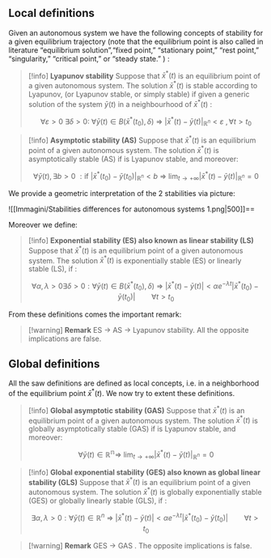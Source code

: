 ## Local definitions

Given an autonomous system we have the following concepts of stability for a given equilibrium trajectory (note that the equilibrium point is also called in literature “equilibrium solution”,“fixed point,” “stationary point,” “rest point,” “singularity,” “critical point,” or “steady state.” ) :

>[!info] **Lyapunov stability**
> Suppose that $\bar{x}^*(t)$ is an equilibrium point of a given autonomous system.
> The solution $\bar{x}^*(t)$ is stable according to Lyapunov, (or Lyapunov stable, or simply stable) if given a generic solution of the system $\bar{y}(t)$ in a neighbourhood of $\bar{x}^*(t)$ :
> 
> $$ \forall \varepsilon>0\  \exists \delta>0 :\ \forall \bar{y}(t) \in B(\bar{x}^*(t_0), \delta) \ \Rightarrow\ |\bar{x}^*(t)-\bar{y}(t)|_{\mathbb{R}^n} <\varepsilon\ , \forall t>t_0$$

>[!info] **Asymptotic stability (AS)**
> Suppose that $\bar{x}^*(t)$ is an equilibrium point of a given autonomous system.
> The solution $\bar{x}^*(t)$ is asymptotically stable (AS) if is Lyapunov stable, and moreover:
> 
> $$ \forall \bar{y}(t), \exists b>0\ : \text{if}\ |\bar{x}^*(t_0)-\bar{y}(t_0)|_{\mathbb{R}^n} <b\ \Rightarrow\ \lim_{t \to + \infty}|\bar{x}^*(t)-\bar{y}(t)|_{\mathbb{R}^n}=0$$

We provide a geometric interpretation of the 2 stabilities via picture:

![[Immagini/Stabilities differences for autonomous systems 1.png|500]]==

Moreover we define:

>[!info] **Exponential stability (ES) also known as linear stability (LS)**
> Suppose that $\bar{x}^*(t)$ is an equilibrium point of a given autonomous system.
> The solution $\bar{x}^*(t)$ is exponentially stable (ES) or linearly stable (LS), if :
> 
> $$\forall \alpha, \lambda>0\exists \delta > 0 :\forall \bar{y}(t) \in B(\bar{x}^*(t_0), \delta)\ \Rightarrow\ |\bar{x}^*(t)-\bar{y}(t)|<\alpha e^{-\lambda t}|\bar{x}^*(t_0)-\bar{y}(t_0)|\qquad \forall t>t_0$$

From these definitions comes the important remark:

>[!warning] **Remark**
> ES $\to$ AS $\to$ Lyapunov stability.
> All the opposite implications are false.

## Global definitions

All the saw definitions are defined as local concepts, i.e. in a neighborhood of the equilibrium point $\bar{x}^*(t)$.
We now try to extent these definitions.

>[!info] **Global asymptotic stability (GAS)**
> Suppose that $\bar{x}^*(t)$ is an equilibrium point of a given autonomous system.
> The solution $\bar{x}^*(t)$ is globally asymptotically stable (GAS) if is Lyapunov stable, and moreover:
> 
> $$ \forall \bar{y}(t) \in \mathbb{R^n} \Rightarrow\ \lim_{t \to + \infty}|\bar{x}^*(t)-\bar{y}(t)|_{\mathbb{R}^n}=0$$

>[!info] **Global exponential stability (GES) also known as global linear stability (GLS)**
> Suppose that $\bar{x}^*(t)$ is an equilibrium point of a given autonomous system.
> The solution $\bar{x}^*(t)$ is globally exponentially stable (GES) or globally linearly stable (GLS), if :
> 
> $$\exists \alpha, \lambda>0 :\forall \bar{y}(t) \in \mathbb{R}^n\ \Rightarrow\ |\bar{x}^*(t)-\bar{y}(t)|<\alpha e^{-\lambda t}|\bar{x}^*(t_0)-\bar{y}(t_0)|\qquad \forall t>t_0$$

>[!warning] **Remark**
> GES $\to$ GAS .
> The opposite implications is false.

